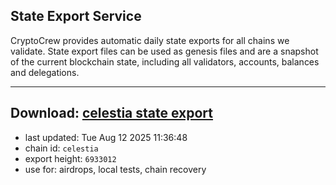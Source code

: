 ## State Export Service
CryptoCrew provides automatic daily state exports for all chains we validate. State export files can be used as genesis files and are a snapshot of the current blockchain state, including all validators, accounts, balances and delegations.

---
**Download: [celestia state export](https://dl-eu2.ccvalidators.com/SERVICE/celestia/celestia_export_6933012.json)**
---

- last updated: Tue Aug 12 2025 11:36:48
- chain id: `celestia`
- export height: `6933012`
- use for: airdrops, local tests, chain recovery
